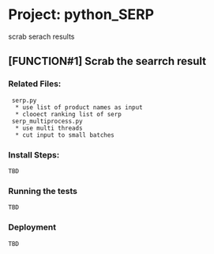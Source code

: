 # Project: python_SERP
scrab serach results


## [FUNCTION#1] Scrab the searrch result

### Related Files:

     serp.py 
      * use list of product names as input 
      * clooect ranking list of serp
     serp_multiprocess.py
      * use multi threads
      * cut input to small batches
      

### Install Steps:


```
TBD
```



### Running the tests

```
TBD
```

### Deployment

```
TBD
```
